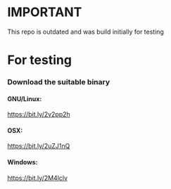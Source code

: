 # IMPORTANT
This repo is outdated and was build initially for testing

# For testing

### Download the suitable binary

#### GNU/Linux:
https://bit.ly/2v2pp2h

#### OSX: 
https://bit.ly/2uZJ1nQ

#### Windows: 
https://bit.ly/2M4lclv
